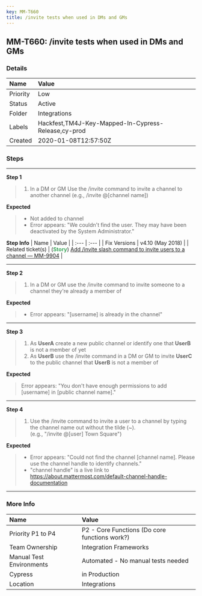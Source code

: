```yaml
---
key: MM-T660
title: /invite tests when used in DMs and GMs
---
```


## MM-T660: /invite tests when used in DMs and GMs

### Details

| Name     | Value                                               |
| :------- | :-------------------------------------------------- |
| Priority | Low                                                 |
| Status   | Active                                              |
| Folder   | Integrations                                        |
| Labels   | Hackfest,TM4J-Key-Mapped-In-Cypress-Release,cy-prod |
| Created  | 2020-01-08T12:57:50Z                                |

### Steps

<hr/>

**Step 1**

> <article><ol><li>In a DM or GM Use the /invite command to invite a channel to another channel (e.g., /invite @[channel name])</li></ol></article>

**Expected**

> <article><ul><li>Not added to channel</li><li>Error appears: "We couldn't find the user. They may have been deactivated by the System Administrator."</li></ul></article>

**Step Info**
| Name | Value |
| :--- | :--- |
| Fix Versions | v4.10 (May 2018) |
| Related ticket(s) | (<strong><span style="color: rgb(65, 168, 95);">Story</span></strong>) <a href="https://mattermost.atlassian.net/browse/MM-9904">Add /invite slash command to invite users to a channel — MM-9904</a> |

<hr/>

**Step 2**

> <article><ol><li>In a DM or GM use the /invite command to invite someone to a channel they're already a member of</li></ol></article>

**Expected**

> <article><ul><li>Error appears: "[username] is already in the channel"</li></ul></article>

<hr/>

**Step 3**

> <article><ol><li>As <strong>UserA</strong> create a new public channel or identify one that <strong>UserB</strong> is not a member of yet</li><li>As <strong>UserB</strong> use the /invite command in a DM or GM to invite <strong>UserC</strong> to the public channel that <strong>UserB</strong> is not a member of</li></ol></article>

**Expected**

> <article>Error appears: "You don't have enough permissions to add [username] in [public channel name]."</article>

<hr/>

**Step 4**

> <article><ol><li>Use the /invite command to invite a user to a channel by typing the channel name out without the tilde (~).<br>(e.g., "/invite @[user] Town Square")</li></ol></article>

**Expected**

> <article><ul><li>Error appears: "Could not find the channel [channel name]. Please use the channel handle to identify channels."</li><li>"channel handle" is a live link to <a href="https://about.mattermost.com/default-channel-handle-documentation" rel="noopener noreferrer" target="_blank">https://about.mattermost.com/default-channel-handle-documentation</a></li></ul></article>

<hr/>

### More Info

| Name                     | Value                                         |
| :----------------------- | :-------------------------------------------- |
| Priority P1 to P4        | P2 - Core Functions (Do core functions work?) |
| Team Ownership           | Integration Frameworks                        |
| Manual Test Environments | Automated - No manual tests needed            |
| Cypress                  | in Production                                 |
| Location                 | Integrations                                  |

